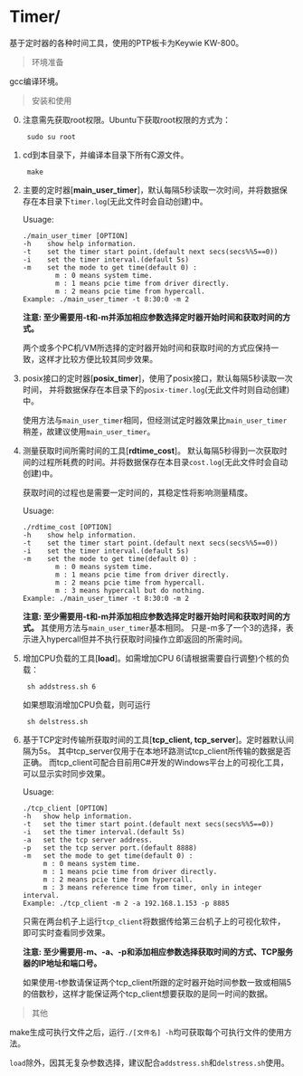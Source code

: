 # Timer/

基于定时器的各种时间工具，使用的PTP板卡为Keywie KW-800。

> 环境准备

gcc编译环境。

> 安装和使用

0. 注意需先获取root权限。Ubuntu下获取root权限的方式为：

        sudo su root

1. cd到本目录下，并编译本目录下所有C源文件。

        make

2. 主要的定时器[**main_user_timer**]，默认每隔5秒读取一次时间，并将数据保存在本目录下`timer.log`(无此文件时会自动创建)中。

   Usuage:
   ```
   ./main_user_timer [OPTION]
   -h    show help information.
   -t    set the timer start point.(default next secs(secs%%5==0))
   -i    set the timer interval.(default 5s)
   -m    set the mode to get time(default 0) :
           m : 0 means system time.
           m : 1 means pcie time from driver directly.
           m : 2 means pcie time from hypercall.
   Example: ./main_user_timer -t 8:30:0 -m 2
   ```
   **注意: 至少需要用-t和-m并添加相应参数选择定时器开始时间和获取时间的方式。**

   两个或多个PC机/VM所选择的定时器开始时间和获取时间的方式应保持一致，这样才比较方便比较其同步效果。

3. posix接口的定时器[**posix_timer**]，使用了posix接口，默认每隔5秒读取一次时间，
   并将数据保存在本目录下的`posix-timer.log`(无此文件时则自动创建)中。

   使用方法与`main_user_timer`相同，但经测试定时器效果比`main_user_timer`稍差，故建议使用`main_user_timer`。

4. 测量获取时间所需时间的工具[**rdtime_cost**]。
   默认每隔5秒得到一次获取时间的过程所耗费的时间。并将数据保存在本目录`cost.log`(无此文件时会自动创建)中。

   获取时间的过程也是需要一定时间的，其稳定性将影响测量精度。

   Usuage:
   ```
   ./rdtime_cost [OPTION]
   -h    show help information.
   -t    set the timer start point.(default next secs(secs%%5==0))
   -i    set the timer interval.(default 5s)
   -m    set the mode to get time(default 0) :
           m : 0 means system time.
           m : 1 means pcie time from driver directly.
           m : 2 means pcie time from hypercall.
           m : 3 means hypercall but do nothing.
   Example: ./main_user_timer -t 8:30:0 -m 2
   ```
   **注意: 至少需要用-t和-m并添加相应参数选择定时器开始时间和获取时间的方式。**
   其使用方法与`main_user_timer`基本相同。
   只是-m多了一个3的选择，表示进入hypercall但并不执行获取时间操作立即返回的所需时间。

4. 增加CPU负载的工具[**load**]。如需增加CPU 6(请根据需要自行调整)个核的负载：

        sh addstress.sh 6

   如果想取消增加CPU负载，则可运行

        sh delstress.sh

5. 基于TCP定时传输所获取时间的工具[**tcp_client, tcp_server**]。定时器默认间隔为5s。
   其中tcp_server仅用于在本地环路测试tcp_client所传输的数据是否正确。
   而tcp_client可配合目前用C#开发的Windows平台上的可视化工具，可以显示实时同步效果。

   Usuage:
   ```
   ./tcp_client [OPTION]
   -h   show help information.
   -t   set the timer start point.(default next secs(secs%%5==0))
   -i   set the timer interval.(default 5s)
   -a   set the tcp server address.
   -p   set the tcp server port.(default 8888)
   -m   set the mode to get time(default 0) :
        m : 0 means system time.
        m : 1 means pcie time from driver directly.
        m : 2 means pcie time from hypercall.
        m : 3 means reference time from timer, only in integer interval.
   Example: ./tcp_client -m 2 -a 192.168.1.153 -p 8885
   ```
   只需在两台机子上运行`tcp_client`将数据传给第三台机子上的可视化软件，
   即可实时查看同步效果。

   **注意: 至少需要用-m、-a、-p和添加相应参数选择获取时间的方式、TCP服务器的IP地址和端口号。**

   如果使用-t参数请保证两个tcp_client所跟的定时器开始时间参数一致或相隔5的倍数秒，这样才能保证两个tcp_client想要获取的是同一时间的数据。


> 其他

make生成可执行文件之后，运行`./[文件名] -h`均可获取每个可执行文件的使用方法。

`load`除外，因其无复杂参数选择，建议配合`addstress.sh`和`delstress.sh`使用。
